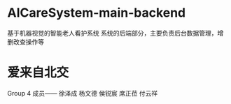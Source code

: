 # AICareSystem-main-backend
基于机器视觉的智能老人看护系统
系统的后端部分，主要负责后台数据管理，增删改查操作等
# 爱来自北交

Group 4 成员——
徐泽成 
杨文德 
侯锐宸
席正莅
付云祥

